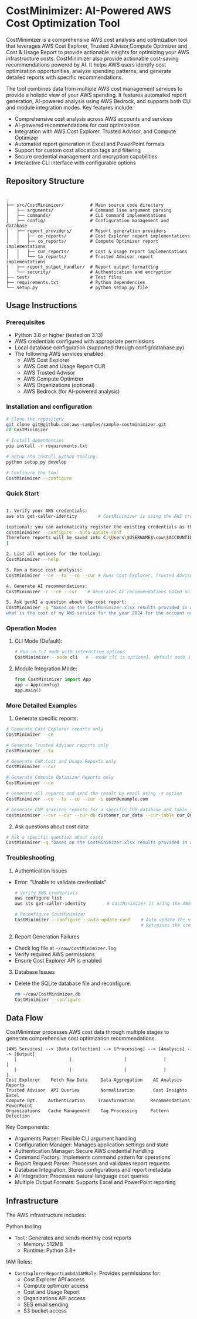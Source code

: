 # CostMinimizer: AI-Powered AWS Cost Optimization Tool

CostMinimizer is a comprehensive AWS cost analysis and optimization tool that leverages AWS Cost Explorer, Trusted Advisor,Compute Optimizer and Cost & Usage Report to provide actionable insights for optimizing your AWS infrastructure costs. CostMinimizer also provide actionable cost-saving recommendations powered by AI. It helps AWS users identify cost optimization opportunities, analyze spending patterns, and generate detailed reports with specific recommendations.

The tool combines data from multiple AWS cost management services to provide a holistic view of your AWS spending. It features automated report generation, AI-powered analysis using AWS Bedrock, and supports both CLI and module integration modes. Key features include:

- Comprehensive cost analysis across AWS accounts and services
- AI-powered recommendations for cost optimization
- Integration with AWS Cost Explorer, Trusted Advisor, and Compute Optimizer
- Automated report generation in Excel and PowerPoint formats
- Support for custom cost allocation tags and filtering
- Secure credential management and encryption capabilities
- Interactive CLI interface with configurable options

## Repository Structure
```

.
├── src/CostMinimizer/          # Main source code directory
│   ├── arguments/              # Command line argument parsing
│   ├── commands/               # CLI command implementations
│   ├── config/                 # Configuration management and database
│   ├── report_providers/       # Report generation providers
│   │   ├── ce_reports/         # Cost Explorer report implementations
│   │   ├── co_reports/         # Compute Optimizer report implementations
│   │   ├── cur_reports/        # Cost & Usage report implementations
│   │   └── ta_reports/         # Trusted Advisor report implementations
│   ├── report_output_handler/  # Report output formatting
│   └── security/               # Authentication and encryption
├── test/                       # Test files
├── requirements.txt            # Python dependencies
└── setup.py                    # python setup.py file
```

## Usage Instructions
### Prerequisites
- Python 3.8 or higher (tested on 3.13)
- AWS credentials configured with appropriate permissions
- Local database configuration (supported through config/database.py)
- The following AWS services enabled:
  - AWS Cost Explorer
  - AWS Cost and Usage Report CUR
  - AWS Trusted Advisor
  - AWS Compute Optimizer
  - AWS Organizations (optional)
  - AWS Bedrock (for AI-powered analysis)


### Installation and configuration
```bash
# Clone the repository
git clone git@github.com:aws-samples/sample-costminimizer.git
cd CostMinimizer

# Install dependencies
pip install -r requirements.txt

# Setup and install python tooling
python setup.py develop

# Configure the tool
CostMinimizer --configure
```

### Quick Start
```bash

1. Verify your AWS credentials:
aws sts get-caller-identity        # CostMinimizer is using the AWS credentials defined in environment variables or .aws/

(optional: you can automaticaly register the existing credentials as the default admin one of the tooling:
costminimizer --configure --auto-update-conf
Therefore reports will be saved into C:\Users\$USERNAME$\cow\$ACCOUNTID_CREDENTIALS$-2025-04-04-09-46\
)

2. List all options for the tooling:
CostMinimizer --help

3. Run a basic cost analysis:
CostMinimizer --ce --ta --co --cur # Runs Cost Explorer, Trusted Advisor, Compute Optimizer reports, and CUR Cost and Usage Reports

4. Generate AI recommendations:
CostMinimizer -r --ce --cur    # Generates AI recommendations based on report data

5. Ask genAI a question about the cost report:
CostMinimizer -q "based on the CostMinimizer.xlsx results provided in attached file, in the Accounts tab of the excel sheets, 
what is the cost of my AWS service for the year 2024 for the account nammed slepe000@amazon.com ?" -f "C:\Users\slepe000\cow\000538328000-2025-04-04-09-46\CostMinimizer.xlsx"
```

### Operation Modes

1. CLI Mode (Default):
   ```bash
   # Run in CLI mode with interactive options
   CostMinimizer --mode cli   # --mode cli is optional, default mode is this one, there is no need to specify --mode cli
   ```

2. Module Integration Mode:
   ```python
   from CostMinimizer import App
   app = App(config)
   app.main()
   ```

### More Detailed Examples
1. Generate specific reports:
```bash
# Generate Cost Explorer reports only
CostMinimizer --ce

# Generate Trusted Advisor reports only
CostMinimizer --ta

# Generate CUR Cost and Usage Reports only
CostMinimizer --cur

# Generate Compute Optimizer Reports only
CostMinimizer --co

# Generate all reports and send the result by email using -s option
CostMinimizer --ce --ta --co --cur -s user@example.com

# Generate CUR graviton reports for a specific CUR database and table (here AWS account 000065822619 for 2025 02)
costminimizer --cur --cur --cur-db customer_cur_data --cur-table cur_000065822619_202502 --checks cur_gravitoneccsavings cur_gravitonrdssavings cur_lambdaarmsavings --region us-east-1

```

2. Ask questions about cost data:
```bash
# Ask a specific question about costs
CostMinimizer -q "based on the CostMinimizer.xlsx results provided in attached file, in the Accounts tab of the excel sheets, what is the cost of my AWS service for the year 2024 for the account named slepe000@amazon.com ?" -f "C:\Users\slepe000\cow\000538328000-2025-04-03-11-08\CostMinimizer.xlsx"
```


### Troubleshooting
1. Authentication Issues
- Error: "Unable to validate credentials"
  ```bash
  # Verify AWS credentials
  aws configure list
  aws sts get-caller-identity        # CostMinimizer is using the AWS credentials defined in environment variables or .aws/

  # Reconfigure CostMinimizer
  CostMinimizer --configure --auto-update-conf    # Auto update the values of the configuration of the tooling
                                                  # Retreives the credentials from the environment variables, and configure tooling with these values
  ```

2. Report Generation Failures
- Check log file at `~/cow/CostMinimizer.log`
- Verify required AWS permissions
- Ensure Cost Explorer API is enabled

3. Database Issues
- Delete the SQLite database file and reconfigure:
  ```bash
  rm ~/cow/CostMinimizer.db
  CostMinimizer --configure
  ```

## Data Flow
CostMinimizer processes AWS cost data through multiple stages to generate comprehensive cost optimization recommendations.

```ascii
[AWS Services] --> [Data Collection] --> [Processing] --> [Analysis] --> [Output]
   |                    |                    |              |            |
   |                    |                    |              |            |
Cost Explorer    Fetch Raw Data     Data Aggregation    AI Analysis   Reports
Trusted Advisor  API Queries        Normalization       Cost Insights  Excel
Compute Opt.    Authentication     Transformation      Recommendations PowerPoint
Organizations   Cache Management    Tag Processing     Pattern Detection
```

Key Components:
- Arguments Parser: Flexible CLI argument handling
- Configuration Manager: Manages application settings and state
- Authentication Manager: Secure AWS credential handling
- Command Factory: Implements command pattern for operations
- Report Request Parser: Processes and validates report requests
- Database Integration: Stores configurations and report metadata
- AI Integration: Processes natural language cost queries
- Multiple Output Formats: Supports Excel and PowerPoint reporting

## Infrastructure

The AWS infrastructure includes:

Python tooling:
- `Tool`: Generates and sends monthly cost reports
  - Memory: 512MB
  - Runtime: Python 3.8+

IAM Roles:
- `CostExplorerReportLambdaIAMRole`: Provides permissions for:
  - Cost Explorer API access
  - Compute optimizer access
  - Cost and Usage Report
  - Organizations API access
  - SES email sending
  - S3 bucket access

